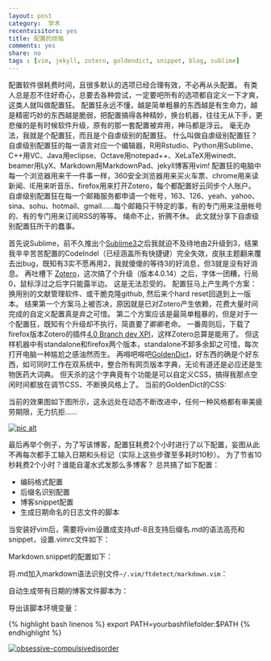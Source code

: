 ```yaml
---
layout: post
category:  学术
recentvisitors: yes
title: 配置的烦恼
comments: yes
share: no
tags : [vim, jekyll, zotero, goldendict, snippet, blog, sublime]
---
```


配置软件很耗费时间，且很多默认的选项已经合理有效，不必再从头配置。
有类人总是忍不住好奇心，总要去各种尝试，一定要吧所有的选项都自定义一下才爽，这类人就叫做配置狂。
配置狂永远不懂，越是简单粗暴的东西越是有生命力，越是精密巧妙的东西越是脆弱，把配置搞得各种精妙，换台机器，往往无从下手，更悲催的是有时候软件升级，原有的那一套配置被弃用，神马都是浮云。
毫无办法，我就是个配置狂，而且是个自虐级别的配置狂。
什么叫做自虐级别配置狂？
自虐级别配置狂的每一语言对应一个编辑器，R用Rstudio、Python用Sublime、C++用VC、Java用eclipse、Octave用notepad++、XeLaTeX用winedt、beamer用LyX、Markdown用MarkdownPad、jekyll博客用vim!
配置狂的电脑中每一个浏览器用来干一件事一样，360安全浏览器用来买火车票、chrome用来读新闻、IE用来听音乐、firefox用来打开Zotero，每个都配置好云同步个人账户。
自虐级别配置狂在每一个邮箱服务都申请一个帐号，163、126、yeah、yahoo、sina、sohu、hotmail、gmail……每个邮箱只干特定的事，有的专门用来注册帐号的、有的专门用来订阅RSS的等等。
绳命不止，折腾不休。
此文就分享下自虐级别配置狂所干的蠢事。

首先说Sublime，前不久推出个[Sublime3](http://www.sublimetext.com/)之后我就迫不及待地由2升级到3，结果我辛辛苦苦配置的CodeIndel（已经涵盖所有快捷键）完全失效，皮肤主题翻来覆去出bug，既知有3实不愿再用2，我就傻傻的等待3的好消息，但3就是没有好消息。
再吐槽下 [Zotero](http://www.zotero.org/)，这次搞了个升级（版本4.0.14）之后，字体一团糟，行局0，鼠标浮过之后字只能露半边。
这是无法忍受的。
配置狂马上产生两个方案：换用别的文献管理软件、或干脆克隆github, 然后来个hard reset回退到上一版本。
结果第一个方案马上被否决，原因就是已对Zotero产生依赖，花费大量时间完成的自定义配置真是弃之可惜。
第二个方案应该是最简单粗暴的，但是对于一个配置狂，既知有个升级却不执行，简直要了卿卿老命。
一番周则后，下载了firefox版本Zotero的插件[4.0 Branch dev XPI](https://forums.zotero.org/discussion/33123/line-height-not-adjusting-to-font-size-changes-in-standalone-update-v4014/)，这样Zotero总算是能用了。
但这样机器中有standalone和firefox两个版本，standalone不卸多余卸之可惜，每次打开电脑一种尴尬之感油然而生。
再嘚吧嘚吧[GoldenDict](http://goldendict.org/)，好东西的确是个好东西，如可同时工作在双系统中，整合所有网页版本字典，无论有道还是必应还是生物医药大词典。
但天杀的这个字典竟有个功能是可以自定义CSS，搞得我那点空闲时间都放在调节CSS、不断换风格上了。
当前的GoldenDict的CSS:

<script src="https://gist.github.com/dustincys/8471489.js"></script>

当前的效果图如下图所示，这永远处在动态不断改进中，任何一种风格都有审美疲劳期限，无力抗拒……

<a class="fancybox" rel="gallary1" href="https://2s66lw.blu.livefilestore.com/y2pFAZrPuTFHdstl97k1x5aV4xzo4LzARdDsiWLiR-EAONIpOsxvSZSEgbJQUFPlNdX81FH5ikYmqF1KjCZq7iDX101_SXdOLXtcbpDPzsGNME/goldendict.jpg" title="pic alt"><img src="https://2s66lw.blu.livefilestore.com/y2pFAZrPuTFHdstl97k1x5aV4xzo4LzARdDsiWLiR-EAONIpOsxvSZSEgbJQUFPlNdX81FH5ikYmqF1KjCZq7iDX101_SXdOLXtcbpDPzsGNME/goldendict.jpg" alt="pic alt"/></a>

最后再举个例子，为了写该博客，配置狂耗费2个小时进行了以下配置，妄图从此不再每次都手工输入日期和头标记（实际上这些步骤至多耗时10秒）。
为了节省10秒耗费2个小时？谁能自灌水式发那么多博客？
总共搞了如下配置：

- 编码格式配置
- 后缀名识别配置
- 博客snippet配置
- 生成日期命名的日志文件的脚本

当安装好vim后，需要将vim设置成支持utf-8且支持后缀名.md的语法高亮和snippet，设置.vimrc文件如下：

<script src="https://gist.github.com/dustincys/8471431.js"></script>

Markdown.snippet的配置如下：

<script src="https://gist.github.com/dustincys/8435778.js"></script>

将.md加入markdown语法识别文件`~/.vim/ftdetect/markdown.vim`：

<script src="https://gist.github.com/dustincys/8471447.js"></script>

自动生成带有日期的博客文件脚本为：

<script src="https://gist.github.com/dustincys/8435370.js"></script>

导出该脚本环境变量：

{% highlight bash linenos %}
export PATH=yourbashfilefolder:$PATH
{% endhighlight %}

<a class="fancybox" rel="gallary1" href="http://mccarthyhealth2q1pd1.wikispaces.com/file/view/ocd_4.jpg/254699560/ocd_4.jpg" title="obsessive-compulsivedisorder"><img src="http://mccarthyhealth2q1pd1.wikispaces.com/file/view/ocd_4.jpg/254699560/ocd_4.jpg" alt="obsessive-compulsivedisorder"/></a>
